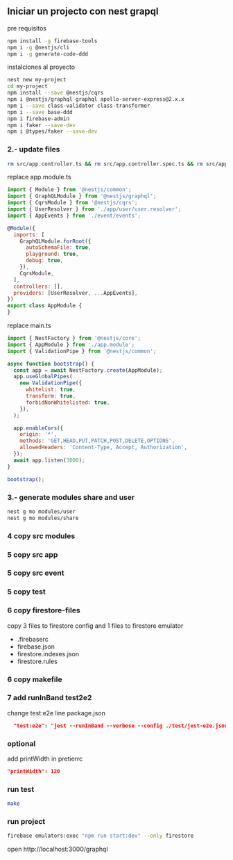 ## Iniciar un projecto con nest grapql

pre requisitos
```bash
npm install -g firebase-tools
npm i -g @nestjs/cli
npm i -g generate-code-ddd
```

instalciones al proyecto
```bash
nest new my-project
cd my-project
npm install --save @nestjs/cqrs
npm i @nestjs/graphql graphql apollo-server-express@2.x.x
npm i --save class-validator class-transformer
npm i --save base-ddd
npm i firebase-admin
npm i faker --save-dev 
npm i @types/faker --save-dev
```
### 2.- update files
```bash
rm src/app.controller.ts && rm src/app.controller.spec.ts && rm src/app.service.ts
```

replace app.module.ts

```javascript
import { Module } from '@nestjs/common';
import { GraphQLModule } from '@nestjs/graphql';
import { CqrsModule } from '@nestjs/cqrs';
import { UserResolver } from './app/user/user.resolver';
import { AppEvents } from './event/events';

@Module({
  imports: [
    GraphQLModule.forRoot({
      autoSchemaFile: true,
      playground: true,
      debug: true,
    }),
    CqrsModule,
  ],
  controllers: [],
  providers: [UserResolver, ...AppEvents],
})
export class AppModule {
}

```

replace main.ts

```javascript
import { NestFactory } from '@nestjs/core';
import { AppModule } from './app.module';
import { ValidationPipe } from '@nestjs/common';

async function bootstrap() {
  const app = await NestFactory.create(AppModule);
  app.useGlobalPipes(
    new ValidationPipe({
      whitelist: true,
      transform: true,
      forbidNonWhitelisted: true,
    }),
  );

  app.enableCors({
    origin: '*',
    methods: 'GET,HEAD,PUT,PATCH,POST,DELETE,OPTIONS',
    allowedHeaders: 'Content-Type, Accept, Authorization',
  });
  await app.listen(3000);
}

bootstrap();

```

### 3.- generate modules share and user
```bash
nest g mo modules/user
nest g mo modules/share
```
### 4 copy src modules
### 5 copy src app
### 5 copy src event
### 5 copy test
### 6 copy firestore-files
copy 3 files to firestore config and 1 files to firestore emulator
- .firebaserc
- firebase.json
- firestore.indexes.json
- firestore.rules

### 6 copy makefile

### 7 add runInBand test2e2
change test:e2e line package.json
```json
  "test:e2e": "jest --runInBand --verbose --config ./test/jest-e2e.json"
```

### optional
add printWidth in pretierrc
```json
"printWidth": 120
```

### run test
```bash
make
```

### run project 
```bash
firebase emulators:exec "npm run start:dev" --only firestore
```
open http://localhost:3000/graphql